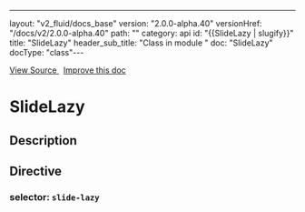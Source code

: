 ---
layout: "v2_fluid/docs_base"
version: "2.0.0-alpha.40"
versionHref: "/docs/v2/2.0.0-alpha.40"
path: ""
category: api
id: "{{SlideLazy | slugify}}"
title: "SlideLazy"
header_sub_title: "Class in module "
doc: "SlideLazy"
docType: "class"---




<div class="improve-docs">
  <a href='http://github.com/driftyco/ionic2/tree/master/ionic/components/slides/slides.ts#L586'>
    View Source
  </a>
  &nbsp;
  <a href='http://github.com/driftyco/ionic2/edit/master/ionic/components/slides/slides.ts#L586'>
    Improve this doc
  </a>

</div>




<h1 class="api-title">


SlideLazy






</h1>






<h2>Description</h2>



<h2>Directive</h2>
<h3>selector: <code>slide-lazy</code></h3>



<!-- end content block -->


<!-- end body block -->

